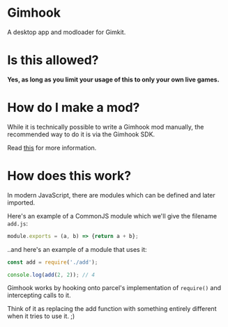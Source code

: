 # Gimhook

A desktop app and modloader for Gimkit.

# Is this allowed?

**Yes, as long as you limit your usage of this to only your own live games.**

# How do I make a mod?

While it is technically possible to write a Gimhook mod manually, the recommended way to do it is via the Gimhook SDK.

Read [this](sdk/README.md) for more information.

# How does this work?

In modern JavaScript, there are modules which can be defined and later imported.

Here's an example of a CommonJS module which we'll give the filename `add.js`:

```javascript
module.exports = (a, b) => {return a + b};
```

..and here's an example of a module that uses it:

```javascript
const add = require('./add');

console.log(add(2, 2)); // 4
```

Gimhook works by hooking onto parcel's implementation of `require()` and intercepting calls to it.

Think of it as replacing the add function with something entirely different when it tries to use it. ;)